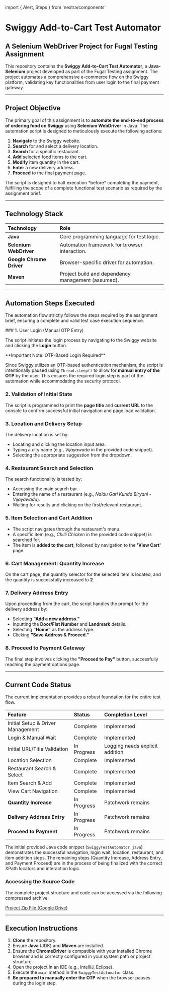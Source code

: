 import { Alert, Steps } from 'nextra/components'

# Swiggy Add-to-Cart Test Automator

## A Selenium WebDriver Project for Fugal Testing Assignment

This repository contains the **Swiggy Add-to-Cart Test Automator**, a **Java-Selenium** project developed as part of the Fugal Testing assignment. The project automates a comprehensive e-commerce flow on the Swiggy platform, validating key functionalities from user login to the final payment gateway.

---

## Project Objective

The primary goal of this assignment is to **automate the end-to-end process of ordering food on Swiggy** using **Selenium WebDriver** in Java. The automation script is designed to meticulously execute the following actions:

1.  **Navigate** to the Swiggy website.
2.  **Search** for and select a delivery location.
3.  **Search** for a specific restaurant.
4.  **Add** selected food items to the cart.
5.  **Modify** item quantity in the cart.
6.  **Enter** a new delivery address.
7.  **Proceed** to the final payment page.

<Alert type="info">
The script is designed to halt execution *before* completing the payment, fulfilling the scope of a complete functional test scenario as required by the assignment brief.
</Alert>

---

## Technology Stack

| Technology | Role |
| :--- | :--- |
| **Java** | Core programming language for test logic. |
| **Selenium WebDriver** | Automation framework for browser interaction. |
| **Google Chrome Driver** | Browser-specific driver for automation. |
| **Maven** | Project build and dependency management (assumed). |

---

## Automation Steps Executed

The automation flow strictly follows the steps required by the assignment brief, ensuring a complete and valid test case execution sequence.

<Steps>
### 1. User Login (Manual OTP Entry)

The script initiates the login process by navigating to the Swiggy website and clicking the **Login** button.

<Alert type="warning">
**Important Note: OTP-Based Login Required**

Since Swiggy utilizes an OTP-based authentication mechanism, the script is intentionally paused using `Thread.sleep()` to allow for **manual entry of the OTP** by the user. This ensures the required login step is part of the automation while accommodating the security protocol.
</Alert>

### 2. Validation of Initial State

The script is programmed to print the **page title** and **current URL** to the console to confirm successful initial navigation and page load validation.

### 3. Location and Delivery Setup

The delivery location is set by:
-   Locating and clicking the location input area.
-   Typing a city name (e.g., *Vijayawada* in the provided code snippet).
-   Selecting the appropriate suggestion from the dropdown.

### 4. Restaurant Search and Selection

The search functionality is tested by:
-   Accessing the main search bar.
-   Entering the name of a restaurant (e.g., *Naidu Gari Kunda Biryani - Vijayawada*).
-   Waiting for results and clicking on the first/relevant restaurant.

### 5. Item Selection and Cart Addition

-   The script navigates through the restaurant's menu.
-   A specific item (e.g., *Chilli Chicken* in the provided code snippet) is searched for.
-   The item is **added to the cart**, followed by navigation to the **'View Cart'** page.

### 6. Cart Management: Quantity Increase

On the cart page, the quantity selector for the selected item is located, and the quantity is successfully increased to **2**.

### 7. Delivery Address Entry

Upon proceeding from the cart, the script handles the prompt for the delivery address by:
-   Selecting **"Add a new address."**
-   Inputting the **Door/Flat Number** and **Landmark** details.
-   Selecting **"Home"** as the address type.
-   Clicking **"Save Address & Proceed."**

### 8. Proceed to Payment Gateway

The final step involves clicking the **"Proceed to Pay"** button, successfully reaching the payment options page.
</Steps>

---

## Current Code Status

The current implementation provides a robust foundation for the entire test flow.

| Feature | Status | Completion Level |
| :--- | :--- | :--- |
| Initial Setup & Driver Management | Complete | Implemented |
| Login & Manual Wait | Complete | Implemented |
| Initial URL/Title Validation | In Progress | Logging needs explicit addition |
| Location Selection | Complete | Implemented |
| Restaurant Search & Select | Complete | Implemented |
| Item Search & Add | Complete | Implemented |
| View Cart Navigation | Complete | Implemented |
| **Quantity Increase** | In Progress | Patchwork remains |
| **Delivery Address Entry** | In Progress | Patchwork remains |
| **Proceed to Payment** | In Progress | Patchwork remains |

The initial provided Java code snippet (`SwiggyTestAutomator.java`) demonstrates the successful navigation, login wait, location, restaurant, and item addition steps. The remaining steps (Quantity Increase, Address Entry, and Payment Proceed) are in the process of being finalized with the correct XPath locators and interaction logic.

### Accessing the Source Code

The complete project structure and code can be accessed via the following compressed archive:

[Project Zip File (Google Drive)](https://drive.google.com/file/d/12OnNkkkfnqx_DnsWENQsxhbBq2a4npXE/view?usp=drive_link)

---

## Execution Instructions

1.  **Clone** the repository.
2.  Ensure **Java** (JDK) and **Maven** are installed.
3.  Ensure the **ChromeDriver** is compatible with your installed Chrome browser and is correctly configured in your system path or project structure.
4.  Open the project in an IDE (e.g., IntelliJ, Eclipse).
5.  Execute the `main` method in the `SwiggyTestAutomator` class.
6.  **Be prepared to manually enter the OTP** when the browser pauses during the login step.
